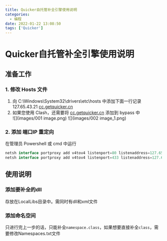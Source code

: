 ```yaml
---
title: Quicker自托管补全引擎使用说明
categories:
  - 编程
date: 2022-01-22 13:08:50
tags: ['Quicker']
---
```


# Quicker自托管补全引擎使用说明

## 准备工作

### 1. 修改 Hosts 文件  

1. 向 C:\Windows\System32\drivers\etc\hosts 中添加下面一行记录  
	127.65.43.21 [cc.getquicker.cn](http://cc.getquicker.cn)  
2. 如果您使用 Clash，还需要将 [cc.getquicker.cn](http://cc.getquicker.cn) 添加到 bypass 中  
	![](images/001 image.png)
	![](images/002 image_1.png)

### 2. 添加 端口IP 重定向  

在管理员 Powershell 或 cmd 中运行  

```Go
netsh interface portproxy add v4tov4 listenport=80 listenaddress=127.65.43.21 connectport=5000 connectaddress=127.0.0.1  
netsh interface portproxy add v4tov4 listenport=433 listenaddress=127.65.43.21 connectport=5000 connectaddress=127.0.0.1

```

## 使用说明

### 添加要补全的dll

存放在LocalLibs目录中。需同时有dll和xml文件

### 添加命名空间

只进行完上一步的话，只能补全`namespace.class`，如果想要直接补全`class`，需要修改Namespaces.txt文件